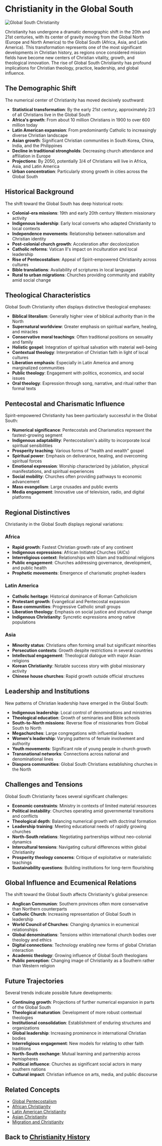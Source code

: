 # Christianity in the Global South

![Global South Christianity](../../images/global_south_christianity.jpg)

Christianity has undergone a dramatic demographic shift in the 20th and 21st centuries, with its center of gravity moving from the Global North (Europe and North America) to the Global South (Africa, Asia, and Latin America). This transformation represents one of the most significant developments in Christian history, as regions once considered mission fields have become new centers of Christian vitality, growth, and theological innovation. The rise of Global South Christianity has profound implications for Christian theology, practice, leadership, and global influence.

## The Demographic Shift

The numerical center of Christianity has moved decisively southward:

- **Statistical transformation**: By the early 21st century, approximately 2/3 of all Christians live in the Global South
- **Africa's growth**: From about 10 million Christians in 1900 to over 600 million today
- **Latin American expansion**: From predominantly Catholic to increasingly diverse Christian landscape
- **Asian growth**: Significant Christian communities in South Korea, China, India, and the Philippines
- **Decline in traditional strongholds**: Decreasing church attendance and affiliation in Europe
- **Projections**: By 2050, potentially 3/4 of Christians will live in Africa, Asia, and Latin America
- **Urban concentration**: Particularly strong growth in cities across the Global South

## Historical Background

The shift toward the Global South has deep historical roots:

- **Colonial-era missions**: 19th and early 20th century Western missionary activity
- **Indigenous leadership**: Early local converts who adapted Christianity to local contexts
- **Independence movements**: Relationship between nationalism and Christian identity
- **Post-colonial church growth**: Acceleration after decolonization
- **Catholic reforms**: Vatican II's impact on inculturation and local leadership
- **Rise of Pentecostalism**: Appeal of Spirit-empowered Christianity across cultures
- **Bible translations**: Availability of scriptures in local languages
- **Rural to urban migrations**: Churches providing community and stability amid social change

## Theological Characteristics

Global South Christianity often displays distinctive theological emphases:

- **Biblical literalism**: Generally higher view of biblical authority than in the North
- **Supernatural worldview**: Greater emphasis on spiritual warfare, healing, and miracles
- **Conservative moral teachings**: Often traditional positions on sexuality and family
- **Holistic gospel**: Integration of spiritual salvation with material well-being
- **Contextual theology**: Interpretation of Christian faith in light of local cultures
- **Liberation emphasis**: Especially in Latin America and among marginalized communities
- **Public theology**: Engagement with politics, economics, and social issues
- **Oral theology**: Expression through song, narrative, and ritual rather than formal texts

## Pentecostal and Charismatic Influence

Spirit-empowered Christianity has been particularly successful in the Global South:

- **Numerical significance**: Pentecostals and Charismatics represent the fastest-growing segment
- **Indigenous adaptability**: Pentecostalism's ability to incorporate local spiritual sensibilities
- **Prosperity teaching**: Various forms of "health and wealth" gospel
- **Spiritual power**: Emphasis on deliverance, healing, and overcoming spiritual forces
- **Emotional expression**: Worship characterized by jubilation, physical manifestations, and spiritual experiences
- **Social mobility**: Churches often providing pathways to economic advancement
- **Mass evangelism**: Large crusades and public events
- **Media engagement**: Innovative use of television, radio, and digital platforms

## Regional Distinctives

Christianity in the Global South displays regional variations:

### Africa
- **Rapid growth**: Fastest Christian growth rate of any continent
- **Indigenous expressions**: African Initiated Churches (AICs)
- **Interreligious context**: Relationships with Islam and traditional religions
- **Public engagement**: Churches addressing governance, development, and public health
- **Prophetic movements**: Emergence of charismatic prophet-leaders

### Latin America
- **Catholic heritage**: Historical dominance of Roman Catholicism
- **Protestant growth**: Evangelical and Pentecostal expansion
- **Base communities**: Progressive Catholic small groups
- **Liberation theology**: Emphasis on social justice and structural change
- **Indigenous Christianity**: Syncretic expressions among native populations

### Asia
- **Minority status**: Christians often forming small but significant minorities
- **Persecution contexts**: Growth despite restrictions in several countries
- **Intellectual engagement**: Theological dialogue with major Asian religions
- **Korean Christianity**: Notable success story with global missionary activity
- **Chinese house churches**: Rapid growth outside official structures

## Leadership and Institutions

New patterns of Christian leadership have emerged in the Global South:

- **Indigenous leadership**: Local control of denominations and ministries
- **Theological education**: Growth of seminaries and Bible schools
- **South-to-North missions**: Reverse flow of missionaries from Global South to North
- **Megachurches**: Large congregations with influential leaders
- **Women's leadership**: Varying patterns of female involvement and authority
- **Youth movements**: Significant role of young people in church growth
- **Transnational networks**: Connections across national and denominational lines
- **Diaspora communities**: Global South Christians establishing churches in the North

## Challenges and Tensions

Global South Christianity faces several significant challenges:

- **Economic constraints**: Ministry in contexts of limited material resources
- **Political instability**: Churches operating amid governmental transitions and conflicts
- **Theological depth**: Balancing numerical growth with doctrinal formation
- **Leadership training**: Meeting educational needs of rapidly growing churches
- **North-South relations**: Negotiating partnerships without neo-colonial dynamics
- **Intercultural tensions**: Navigating cultural differences within global Christianity
- **Prosperity theology concerns**: Critique of exploitative or materialistic teachings
- **Sustainability questions**: Building institutions for long-term flourishing

## Global Influence and Ecumenical Relations

The shift toward the Global South affects Christianity's global presence:

- **Anglican Communion**: Southern provinces often more conservative than Northern counterparts
- **Catholic Church**: Increasing representation of Global South in leadership
- **World Council of Churches**: Changing dynamics in ecumenical relationships
- **Global denominations**: Tensions within international church bodies over theology and ethics
- **Digital connections**: Technology enabling new forms of global Christian interaction
- **Academic theology**: Growing influence of Global South theologians
- **Public perception**: Changing image of Christianity as a Southern rather than Western religion

## Future Trajectories

Several trends indicate possible future developments:

- **Continuing growth**: Projections of further numerical expansion in parts of the Global South
- **Theological maturation**: Development of more robust contextual theologies
- **Institutional consolidation**: Establishment of enduring structures and organizations
- **Global leadership**: Increasing prominence in international Christian bodies
- **Interreligious engagement**: New models for relating to other faith traditions
- **North-South exchange**: Mutual learning and partnership across hemispheres
- **Political influence**: Churches as significant social actors in many southern nations
- **Cultural impact**: Christian influence on arts, media, and public discourse

## Related Concepts
- [Global Pentecostalism](./global_pentecostalism.md)
- [African Christianity](./african_christianity.md)
- [Latin American Christianity](./latin_american_christianity.md)
- [Asian Christianity](./asian_christianity.md)
- [Migration and Christianity](./migration_christianity.md)

## Back to [Christianity History](./README.md)
